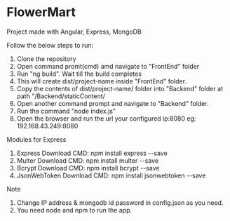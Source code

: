 # FlowerMart
Project made with Angular, Express, MongoDB 

Follow the below steps to run:
1. Clone the repository
2. Open command promt(cmd) amd navigate to "FrontEnd" folder
3. Run "ng build". Wait till the build completes
4. This will create dist/project-name inside "FrontEnd" folder. 
5. Copy the contents of dist/project-name/ folder into "Backend" folder at path "/Backend/staticContent/
6. Open another command prompt and navigate to "Backend" folder.
7. Run the command "node index.js"
8. Open the browser and run the url your configured ip:8080 eg: 192.168.43.249:8080 

Modules for Express
1. Express Download CMD: npm install express --save
2. Multer Download CMD: npm install multer --save
3. Bcrypt Download CMD: npm install bcrypt --save
4. JsonWebToken Download CMD: npm install jsonwebtoken --save

Note
1. Change IP address & mongodb id password in config.json as you need.
2. You need node and npm to run the app.
